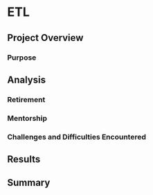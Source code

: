 # ETL
## Project Overview


### Purpose


## Analysis


### Retirement


### Mentorship


### Challenges and Difficulties Encountered


## Results


## Summary


